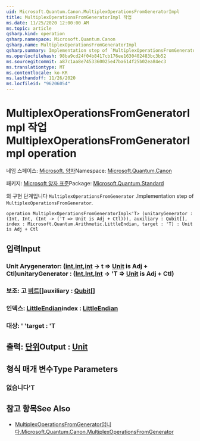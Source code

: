 ```yaml
---
uid: Microsoft.Quantum.Canon.MultiplexOperationsFromGeneratorImpl
title: MultiplexOperationsFromGeneratorImpl 작업
ms.date: 11/25/2020 12:00:00 AM
ms.topic: article
qsharp.kind: operation
qsharp.namespace: Microsoft.Quantum.Canon
qsharp.name: MultiplexOperationsFromGeneratorImpl
qsharp.summary: Implementation step of `MultiplexOperationsFromGenerator`.
ms.openlocfilehash: 98ba9cd24f04b8417cb176ee1630402483bc3b52
ms.sourcegitcommit: a87c1aa8e7453360025e47ba614f25b02ea84ec3
ms.translationtype: MT
ms.contentlocale: ko-KR
ms.lasthandoff: 11/26/2020
ms.locfileid: "96206054"
---
```

# <a name="multiplexoperationsfromgeneratorimpl-operation"></a><span data-ttu-id="65b01-102">MultiplexOperationsFromGeneratorImpl 작업</span><span class="sxs-lookup"><span data-stu-id="65b01-102">MultiplexOperationsFromGeneratorImpl operation</span></span>

<span data-ttu-id="65b01-103">네임 스페이스: [Microsoft. 양자](xref:Microsoft.Quantum.Canon)</span><span class="sxs-lookup"><span data-stu-id="65b01-103">Namespace: [Microsoft.Quantum.Canon](xref:Microsoft.Quantum.Canon)</span></span>

<span data-ttu-id="65b01-104">패키지: [Microsoft 양자 표준](https://nuget.org/packages/Microsoft.Quantum.Standard)</span><span class="sxs-lookup"><span data-stu-id="65b01-104">Package: [Microsoft.Quantum.Standard](https://nuget.org/packages/Microsoft.Quantum.Standard)</span></span>


<span data-ttu-id="65b01-105">의 구현 단계입니다 `MultiplexOperationsFromGenerator` .</span><span class="sxs-lookup"><span data-stu-id="65b01-105">Implementation step of `MultiplexOperationsFromGenerator`.</span></span>

```qsharp
operation MultiplexOperationsFromGeneratorImpl<'T> (unitaryGenerator : (Int, Int, (Int -> ('T => Unit is Adj + Ctl))), auxiliary : Qubit[], index : Microsoft.Quantum.Arithmetic.LittleEndian, target : 'T) : Unit is Adj + Ctl
```


## <a name="input"></a><span data-ttu-id="65b01-106">입력</span><span class="sxs-lookup"><span data-stu-id="65b01-106">Input</span></span>

### <a name="unitarygenerator--intintint---t--unit--is-adj--ctl"></a><span data-ttu-id="65b01-107">Unit Arygenerator: ([int](xref:microsoft.quantum.lang-ref.int),[int](xref:microsoft.quantum.lang-ref.int),[int](xref:microsoft.quantum.lang-ref.int) -> t => [Unit](xref:microsoft.quantum.lang-ref.unit)  is Adj + Ctl)</span><span class="sxs-lookup"><span data-stu-id="65b01-107">unitaryGenerator : ([Int](xref:microsoft.quantum.lang-ref.int),[Int](xref:microsoft.quantum.lang-ref.int),[Int](xref:microsoft.quantum.lang-ref.int) -> 'T => [Unit](xref:microsoft.quantum.lang-ref.unit)  is Adj + Ctl)</span></span>




### <a name="auxiliary--qubit"></a><span data-ttu-id="65b01-108">보조: 고 [비트](xref:microsoft.quantum.lang-ref.qubit)[]</span><span class="sxs-lookup"><span data-stu-id="65b01-108">auxiliary : [Qubit](xref:microsoft.quantum.lang-ref.qubit)[]</span></span>




### <a name="index--littleendian"></a><span data-ttu-id="65b01-109">인덱스: [LittleEndian](xref:Microsoft.Quantum.Arithmetic.LittleEndian)</span><span class="sxs-lookup"><span data-stu-id="65b01-109">index : [LittleEndian](xref:Microsoft.Quantum.Arithmetic.LittleEndian)</span></span>




### <a name="target--t"></a><span data-ttu-id="65b01-110">대상: ' '</span><span class="sxs-lookup"><span data-stu-id="65b01-110">target : 'T</span></span>





## <a name="output--unit"></a><span data-ttu-id="65b01-111">출력: [단위](xref:microsoft.quantum.lang-ref.unit)</span><span class="sxs-lookup"><span data-stu-id="65b01-111">Output : [Unit](xref:microsoft.quantum.lang-ref.unit)</span></span>



## <a name="type-parameters"></a><span data-ttu-id="65b01-112">형식 매개 변수</span><span class="sxs-lookup"><span data-stu-id="65b01-112">Type Parameters</span></span>

### <a name="t"></a><span data-ttu-id="65b01-113">없습니다</span><span class="sxs-lookup"><span data-stu-id="65b01-113">'T</span></span>



## <a name="see-also"></a><span data-ttu-id="65b01-114">참고 항목</span><span class="sxs-lookup"><span data-stu-id="65b01-114">See Also</span></span>

- [<span data-ttu-id="65b01-115">MultiplexOperationsFromGenerator입니다.</span><span class="sxs-lookup"><span data-stu-id="65b01-115">Microsoft.Quantum.Canon.MultiplexOperationsFromGenerator</span></span>](xref:Microsoft.Quantum.Canon.MultiplexOperationsFromGenerator)
